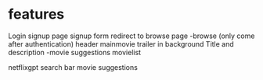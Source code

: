 # features 

Login signup page
    signup form
    redirect to browse page
-browse (only come after authentication)
    header
    mainmovie
        trailer in background
        Title and description
        -movie suggestions
            movielist

netflixgpt
    search bar 
    movie suggestions
